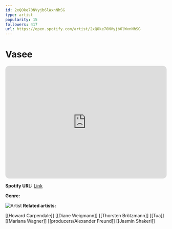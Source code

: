 ```yaml
---
id: 2xQOke70NVyjb6lWxnNhSG
type: artist
popularity: 15
followers: 417
url: https://open.spotify.com/artist/2xQOke70NVyjb6lWxnNhSG
---
```

# Vasee

<iframe style="border-radius:12px" src="https://open.spotify.com/embed/artist/2xQOke70NVyjb6lWxnNhSG" width="100%" height="352" frameBorder="0" allowfullscreen="" allow="autoplay; clipboard-write; encrypted-media; fullscreen; picture-in-picture" loading="lazy"></iframe>

**Spotify URL:** [Link](https://open.spotify.com/artist/2xQOke70NVyjb6lWxnNhSG)

**Genre:** 

![Artist](https://i.scdn.co/image/ab67616d0000b273d569611675b222addab17ca6)
**Related artists:**

[[Howard Carpendale]]
[[Diane Weigmann]]
[[Thorsten Brötzmann]]
[[Tua]]
[[Mariana Wagner]]
[[producers/Alexander Freund]]
[[Jasmin Shakeri]]

